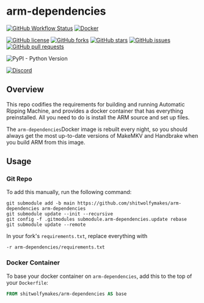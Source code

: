 # arm-dependencies

[![GitHub Workflow Status](https://img.shields.io/github/workflow/status/shitwolfymakes/arm-dependencies/publish-image)](https://github.com/shitwolfymakes/arm-dependencies/actions/workflows/publish-image.yml)
[![Docker](https://img.shields.io/docker/pulls/shitwolfymakes/arm-dependencies.svg)](https://hub.docker.com/r/shitwolfymakes/arm-dependencies)

[![GitHub license](https://img.shields.io/github/license/shitwolfymakes/arm-dependencies)](https://github.com/shitwolfymakes/arm-dependencies/blob/main/LICENSE)
[![GitHub forks](https://img.shields.io/github/forks/shitwolfymakes/arm-dependencies)](https://github.com/shitwolfymakes/arm-dependencies/network)
[![GitHub stars](https://img.shields.io/github/stars/shitwolfymakes/arm-dependencies)](https://github.com/shitwolfymakes/arm-dependencies/stargazers)
[![GitHub issues](https://img.shields.io/github/issues/shitwolfymakes/arm-dependencies)](https://github.com/shitwolfymakes/arm-dependencies/issues)
[![GitHub pull requests](https://img.shields.io/github/issues-pr/shitwolfymakes/arm-dependencies)](https://github.com/shitwolfymakes/arm-dependencies/pulls)

![PyPI - Python Version](https://img.shields.io/pypi/pyversions/django)

[![Discord](https://img.shields.io/discord/576479573886107699)](https://discord.gg/BCarpwC7qC)

## Overview
This repo codifies the requirements for building and running Automatic Ripping Machine, and provides a docker container that has everything preinstalled. All you need to do is install the ARM source and set up files.

The `arm-dependencies`Docker image is rebuilt every night, so you should always get the most up-to-date versions of MakeMKV and Handbrake when you build ARM from this image.


## Usage
### Git Repo
To add this manually, run the following command:
```shell
git submodule add -b main https://github.com/shitwolfymakes/arm-dependencies arm-dependencies
git submodule update --init --recursive
git config -f .gitmodules submodule.arm-dependencies.update rebase
git submodule update --remote
```

In your fork's `requirements.txt`, replace everything with
```text
-r arm-dependencies/requirements.txt
```

### Docker Container
To base your docker container on `arm-dependencies`, add this to the top of your `Dockerfile`:
```dockerfile
FROM shitwolfymakes/arm-dependencies AS base
```
